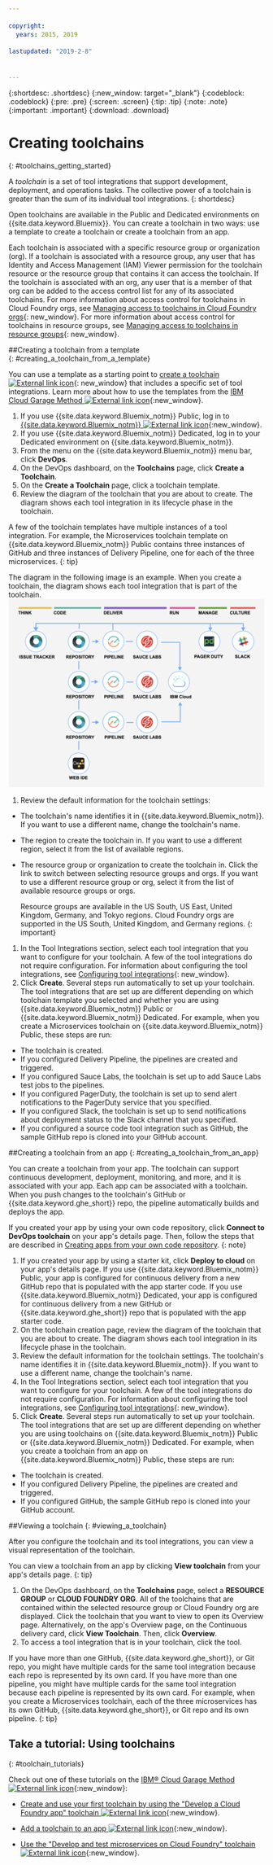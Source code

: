 ```yaml
---

copyright:
  years: 2015, 2019

lastupdated: "2019-2-8"


---
```


{:shortdesc: .shortdesc}
{:new_window: target="_blank"}
{:codeblock: .codeblock}
{:pre: .pre}
{:screen: .screen}
{:tip: .tip}
{:note: .note}
{:important: .important}
{:download: .download}

# Creating toolchains
{: #toolchains_getting_started}

A *toolchain* is a set of tool integrations that support development, deployment, and operations tasks. The collective power of a toolchain is greater than the sum of its individual tool integrations.
{: shortdesc}

Open toolchains are available in the Public and Dedicated environments on {{site.data.keyword.Bluemix}}. You can create a toolchain in two ways: use a template to create a toolchain or create a toolchain from an app.

Each toolchain is associated with a specific resource group or organization (org). If a toolchain is associated with a resource group, any user that has Identity and Access Management (IAM) Viewer permission for the toolchain resource or the resource group that contains it can access the toolchain. If the toolchain is associated with an org, any user that is a member of that org can be added to the access control list for any of its associated toolchains. For more information about access control for toolchains in Cloud Foundry orgs, see [Managing access to toolchains in Cloud Foundry orgs](/docs/services/ContinuousDelivery?topic=ContinuousDelivery-toolchains-using#managing_access_orgs){: new_window}. For more information about access control for toolchains in resource groups, see [Managing access to toolchains in resource groups](/docs/services/ContinuousDelivery?topic=ContinuousDelivery-toolchains-using#managing_access_resource_groups){: new_window}.

##Creating a toolchain from a template   
{: #creating_a_toolchain_from_a_template}

You can use a template as a starting point to [create a toolchain ![External link icon](../../icons/launch-glyph.svg "External link icon")](https://cloud.ibm.com/devops/create){: new_window} that includes a specific set of tool integrations. Learn more about how to use the templates from the [IBM Cloud Garage Method ![External link icon](../../icons/launch-glyph.svg "External link icon")](https://www.ibm.com/cloud/garage/category/tools){:new_window}.

1. If you use {{site.data.keyword.Bluemix_notm}} Public, log in to [{{site.data.keyword.Bluemix_notm}} ![External link icon](../../icons/launch-glyph.svg "External link icon")](http://cloud.ibm.com){:new_window}.
1. If you use {{site.data.keyword.Bluemix_notm}} Dedicated, log in to your Dedicated environment on {{site.data.keyword.Bluemix_notm}}.
1. From the menu on the {{site.data.keyword.Bluemix_notm}} menu bar, click **DevOps**.
1. On the DevOps dashboard, on the **Toolchains** page, click **Create a Toolchain**.
1. On the **Create a Toolchain** page, click a toolchain template.
1. Review the diagram of the toolchain that you are about to create. The diagram shows each tool integration in its lifecycle phase in the toolchain.

 A few of the toolchain templates have multiple instances of a tool integration. For example, the Microservices toolchain template on {{site.data.keyword.Bluemix_notm}} Public contains three instances of GitHub and three instances of Delivery Pipeline, one for each of the three microservices.
 {: tip}

 The diagram in the following image is an example. When you create a toolchain, the diagram shows each tool integration that is part of the toolchain.
![Toolchain diagram](images/toolchain_diagram2.png)

1. Review the default information for the toolchain settings:

 * The toolchain's name identifies it in {{site.data.keyword.Bluemix_notm}}. If you want to use a different name, change the toolchain's name.
 * The region to create the toolchain in. If you want to use a different region, select it from the list of available regions.
 * The resource group or organization to create the toolchain in. Click the link to switch between selecting resource groups and orgs. If you want to use a different resource group or org, select it from the list of available resource groups or orgs.
 
   Resource groups are available in the US South, US East, United Kingdom, Germany, and Tokyo regions. Cloud Foundry orgs are supported in the US South, United Kingdom, and Germany regions.
   {: important}

1. In the Tool Integrations section, select each tool integration that you want to configure for your toolchain. A few of the tool integrations do not require configuration. For information about configuring the tool integrations, see [Configuring tool integrations](/docs/services/ContinuousDelivery?topic=ContinuousDelivery-integrations){: new_window}.
1. Click **Create**. Several steps run automatically to set up your toolchain. The tool integrations that are set up are different depending on which toolchain template you selected and whether you are using {{site.data.keyword.Bluemix_notm}} Public or {{site.data.keyword.Bluemix_notm}} Dedicated. For example, when you create a Microservices toolchain on {{site.data.keyword.Bluemix_notm}} Public, these steps are run:

 * The toolchain is created.
 * If you configured Delivery Pipeline, the pipelines are created and triggered.
 * If you configured Sauce Labs, the toolchain is set up to add Sauce Labs test jobs to the pipelines.
 * If you configured PagerDuty, the toolchain is set up to send alert notifications to the PagerDuty service that you specified.
 * If you configured Slack, the toolchain is set up to send notifications about deployment status to the Slack channel that you specified.
 * If you configured a source code tool integration such as GitHub, the sample GitHub repo is cloned into your GitHub account.


##Creating a toolchain from an app
{: #creating_a_toolchain_from_an_app}

You can create a toolchain from your app. The toolchain can support continuous development, deployment, monitoring, and more, and it is associated with your app. Each app can be associated with a toolchain. When you push changes to the toolchain's GitHub or {{site.data.keyword.ghe_short}} repo, the pipeline automatically builds and deploys the app.

If you created your app by using your own code repository, click **Connect to DevOps toolchain** on your app's details page. Then, follow the steps that are described in [Creating apps from your own code repository](/docs/apps?topic=creating-apps-tutorial-byoc#tutorial-byoc).
{: note}

1. If you created your app by using a starter kit, click **Deploy to cloud** on your app's details page. If you use {{site.data.keyword.Bluemix_notm}} Public, your app is configured for continuous delivery from a new GitHub repo that is populated with the app starter code. If you use {{site.data.keyword.Bluemix_notm}} Dedicated, your app is configured for continuous delivery from a new GitHub or {{site.data.keyword.ghe_short}} repo that is populated with the app starter code.
1. On the toolchain creation page, review the diagram of the toolchain that you are about to create. The diagram shows each tool integration in its lifecycle phase in the toolchain.
1. Review the default information for the toolchain settings. The toolchain's name identifies it in {{site.data.keyword.Bluemix_notm}}. If you want to use a different name, change the toolchain's name.
1. In the Tool Integrations section, select each tool integration that you want to configure for your toolchain. A few of the tool integrations do not require configuration. For information about configuring the tool integrations, see [Configuring tool integrations](/docs/services/ContinuousDelivery?topic=ContinuousDelivery-integrations){: new_window}.
1. Click **Create**. Several steps run automatically to set up your toolchain. The tool integrations that are set up are different depending on whether you are using toolchains on {{site.data.keyword.Bluemix_notm}} Public or {{site.data.keyword.Bluemix_notm}} Dedicated. For example, when you create a toolchain from an app on {{site.data.keyword.Bluemix_notm}} Public, these steps are run:

 * The toolchain is created.
 * If you configured Delivery Pipeline, the pipelines are created and triggered.
 * If you configured GitHub, the sample GitHub repo is cloned into your GitHub account.


##Viewing a toolchain
{: #viewing_a_toolchain}

After you configure the toolchain and its tool integrations, you can view a visual representation of the toolchain.

You can view a toolchain from an app by clicking **View toolchain** from your app's details page.
{: tip}

1. On the DevOps dashboard, on the **Toolchains** page, select a **RESOURCE GROUP** or **CLOUD FOUNDRY ORG**. All of the toolchains that are contained within the selected resource group or Cloud Foundry org are displayed. Click the toolchain that you want to view to open its Overview page. Alternatively, on the app's Overview page, on the Continuous delivery card, click **View Toolchain**. Then, click **Overview**.
2. To access a tool integration that is in your toolchain, click the tool.

 If you have more than one GitHub, {{site.data.keyword.ghe_short}}, or Git repo, you might have multiple cards for the same tool integration because each repo is represented by its own card. If you have more than one pipeline, you might have multiple cards for the same tool integration because each pipeline is represented by its own card. For example, when you create a Microservices toolchain, each of the three microservices has its own GitHub, {{site.data.keyword.ghe_short}}, or Git repo and its own pipeline.
 {: tip}

## Take a tutorial: Using toolchains
{: #toolchain_tutorials}

Check out one of these tutorials on the [IBM&reg; Cloud Garage Method ![External link icon](../../icons/launch-glyph.svg "External link icon")](https://www.ibm.com/cloud/garage){:new_window}:

  * [Create and use your first toolchain by using the "Develop a Cloud Foundry app" toolchain ![External link icon](../../icons/launch-glyph.svg "External link icon")](https://www.ibm.com/cloud/garage/tutorials/introduce-develop-cloud-foundry-app-toolchain){:new_window}.

  * [Add a toolchain to an app ![External link icon](../../icons/launch-glyph.svg "External link icon")](https://www.ibm.com/cloud/garage/tutorials/add-a-toolchain-to-an-app?task=2){:new_window}.

  * [Use the "Develop and test microservices on Cloud Foundry" toolchain ![External link icon](../../icons/launch-glyph.svg "External link icon")](https://www.ibm.com/cloud/garage/tutorials/use-develop-test-microservices-on-cloud-foundry-toolchain){:new_window}.
